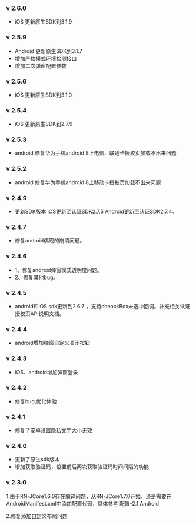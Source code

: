 ### v 2.6.0
- iOS 更新原生SDK到3.1.9
### v 2.5.9
- Android 更新原生SDK到3.1.7
- 增加严格模式环境检测接口
- 增加二次弹窗配置参数
### v 2.5.6
- iOS 更新原生SDK到3.1.0
### v 2.5.4
- iOS 更新原生SDK到2.7.9
### v 2.5.3
- android 修复华为手机android 8上电信、联通卡授权页加载不出来问题
### v 2.5.2
- android 修复华为手机android 8上移动卡授权页加载不出来问题
### v 2.4.9
- 更新SDK版本 iOS更新至认证SDK2.7.5 Android更新至认证SDK2.7.4。
### v 2.4.7
- 修复android偶现的崩溃问题。
### v 2.4.6
- 1、修复android弹窗模式透明度问题。
- 2、修复其他bug。
### v 2.4.5
- android和iOS sdk更新到2.6.7 ，支持cheockBox未选中回调。补充相关认证授权页API说明文档。

### v 2.4.4
- android增加弹窗自定义关闭按钮

### v 2.4.3
- iOS、android增加弹窗登录

### v 2.4.2
- 修复bug,优化体验

### v 2.4.1
- 修复了安卓设置隐私文字大小无效

### v 2.4.0
- 更新了原生sdk版本
- 增加获取验证码，设置前后两次获取验证码时间间隔的功能

### v 2.3.0
1.由于RN-JCore1.6.0存在编译问题，从RN-JCore1.7.0开始，还是需要在AndroidManifest.xml中添加配置代码，具体参考 配置-2.1 Android

2.修复添加自定义布局问题

